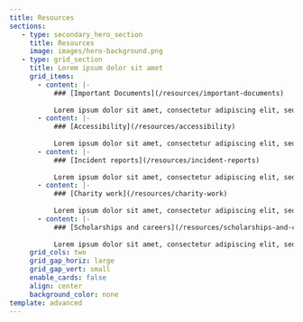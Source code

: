 ```yaml
---
title: Resources
sections:
   - type: secondary_hero_section
     title: Resources
     image: images/hero-background.png
   - type: grid_section
     title: Lorem ipsum dolor sit amet
     grid_items:
       - content: |-
           ### [Important Documents](/resources/important-documents)
 
           Lorem ipsum dolor sit amet, consectetur adipiscing elit, sed do eiusmod tempor incididunt ut labore et dolore magna aliqua.
       - content: |-
           ### [Accessibility](/resources/accessibility)
 
           Lorem ipsum dolor sit amet, consectetur adipiscing elit, sed do eiusmod tempor incididunt ut labore et dolore magna aliqua.
       - content: |-
           ### [Incident reports](/resources/incident-reports)
 
           Lorem ipsum dolor sit amet, consectetur adipiscing elit, sed do eiusmod tempor incididunt ut labore et dolore magna aliqua.
       - content: |-
           ### [Charity work](/resources/charity-work)
 
           Lorem ipsum dolor sit amet, consectetur adipiscing elit, sed do eiusmod tempor incididunt ut labore et dolore magna aliqua.
       - content: |-
           ### [Scholarships and careers](/resources/scholarships-and-careers)
 
           Lorem ipsum dolor sit amet, consectetur adipiscing elit, sed do eiusmod tempor incididunt ut labore et dolore magna aliqua.
     grid_cols: two
     grid_gap_horiz: large
     grid_gap_vert: small
     enable_cards: false
     align: center
     background_color: none
template: advanced
---
```

